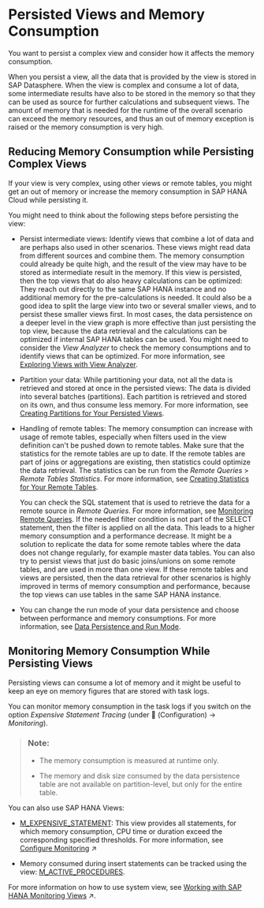 <!-- loioe3d04951a4a344c28b25b2b1b13bf3d8 -->

<link rel="stylesheet" type="text/css" href="../css/sap-icons.css"/>

# Persisted Views and Memory Consumption

You want to persist a complex view and consider how it affects the memory consumption.

When you persist a view, all the data that is provided by the view is stored in SAP Datasphere. When the view is complex and consume a lot of data, some intermediate results have also to be stored in the memory so that they can be used as source for further calculations and subsequent views. The amount of memory that is needed for the runtime of the overall scenario can exceed the memory resources, and thus an out of memory exception is raised or the memory consumption is very high.



<a name="loioe3d04951a4a344c28b25b2b1b13bf3d8__section_kvs_jyh_rwb"/>

## Reducing Memory Consumption while Persisting Complex Views

If your view is very complex, using other views or remote tables, you might get an out of memory or increase the memory consumption in SAP HANA Cloud while persisting it.

You might need to think about the following steps before persisting the view:

-   Persist intermediate views: Identify views that combine a lot of data and are perhaps also used in other scenarios. These views might read data from different sources and combine them. The memory consumption could already be quite high, and the result of the view may have to be stored as intermediate result in the memory. If this view is persisted, then the top views that do also heavy calculations can be optimized: They reach out directly to the same SAP HANA instance and no additional memory for the pre-calculations is needed. It could also be a good idea to split the large view into two or several smaller views, and to persist these smaller views first. In most cases, the data persistence on a deeper level in the view graph is more effective than just persisting the top view, because the data retrieval and the calculations can be optimized if internal SAP HANA tables can be used. You might need to consider the *View Analyzer* to check the memory consumptions and to identify views that can be optimized. For more information, see [Exploring Views with View Analyzer](exploring-views-with-view-analyzer-8921e5a.md).
-   Partition your data: While partitioning your data, not all the data is retrieved and stored at once in the persisted views: The data is divided into several batches \(partitions\). Each partition is retrieved and stored on its own, and thus consume less memory. For more information, see [Creating Partitions for Your Persisted Views](creating-partitions-for-your-persisted-views-9b1b595.md).
-   Handling of remote tables: The memory consumption can increase with usage of remote tables, especially when filters used in the view definition can't be pushed down to remote tables. Make sure that the statistics for the remote tables are up to date. If the remote tables are part of joins or aggregations are existing, then statistics could optimize the data retrieval. The statistics can be run from the *Remote Queries* \> *Remote Tables Statistics*. For more information, see [Creating Statistics for Your Remote Tables](creating-statistics-for-your-remote-tables-e4120bb.md).

    You can check the SQL statement that is used to retrieve the data for a remote source in *Remote Queries*. For more information, see [Monitoring Remote Queries](monitoring-remote-queries-806d7f0.md). If the needed filter condition is not part of the SELECT statement, then the filter is applied on all the data. This leads to a higher memory consumption and a performance decrease. It might be a solution to replicate the data for some remote tables where the data does not change regularly, for example master data tables. You can also try to persist views that just do basic joins/unions on some remote tables, and are used in more than one view. If these remote tables and views are persisted, then the data retrieval for other scenarios is highly improved in terms of memory consumption and performance, because the top views can use tables in the same SAP HANA instance.

-   You can change the run mode of your data persistence and choose between performance and memory consumptions. For more information, see [Data Persistence and Run Mode](data-persistence-and-run-mode-d04f5dd.md).



<a name="loioe3d04951a4a344c28b25b2b1b13bf3d8__section_jfs_3sx_5sb"/>

## Monitoring Memory Consumption While Persisting Views

Persisting views can consume a lot of memory and it might be useful to keep an eye on memory figures that are stored with task logs.

You can monitor memory consumption in the task logs if you switch on the option *Expensive Statement Tracing* \(under <span class="FPA-icons-V3"></span> \(Configuration\) → *Monitoring*\).

> ### Note:  
> -   The memory consumption is measured at runtime only.
> 
> -   The memory and disk size consumed by the data persistence table are not available on partition-level, but only for the entire table.

You can also use SAP HANA Views:

-   [M\_EXPENSIVE\_STATEMENT](https://help.sap.com/viewer/c1d3f60099654ecfb3fe36ac93c121bb/2021_4_QRC/en-US/20af736e751910148162e2ab1982f035.html): This view provides all statements, for which memory consumption, CPU time or duration exceed the corresponding specified thresholds. For more information, see [Configure Monitoring](https://help.sap.com/viewer/935116dd7c324355803d4b85809cec97/DEV_CURRENT/en-US/9cd0691c44a74f2aa47b52f615f74433.html "You can control which monitoring data is collected and also obtain independent access to the underlying SAP HANA monitoring views that power the System Monitor.") :arrow_upper_right:

-   Memory consumed during insert statements can be tracked using the view: [M\_ACTIVE\_PROCEDURES](https://help.sap.com/viewer/c1d3f60099654ecfb3fe36ac93c121bb/2021_4_QRC/en-US/f3d23305d0dd495590e0061c3546de9a.html).

For more information on how to use system view, see [Working with SAP HANA Monitoring Views](https://help.sap.com/viewer/935116dd7c324355803d4b85809cec97/DEV_CURRENT/en-US/4ab45090c5684ebf8765757a1dfc4e5d.html "You can obtain independent access to the underlying SAP HANA monitoring views that power the System Monitor to do additional analysis on them and visualize them in SAP Analytics Cloud.") :arrow_upper_right:.

